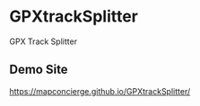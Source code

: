 # GPXtrackSplitter
GPX Track Splitter


## Demo Site
https://mapconcierge.github.io/GPXtrackSplitter/

